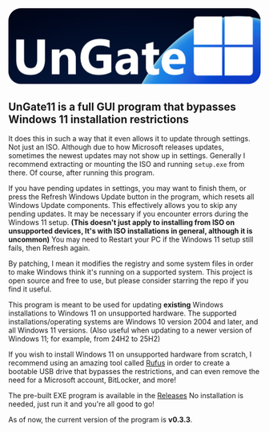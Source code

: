 <img src="Banner.png">  

## UnGate11 is a full GUI program that bypasses Windows 11 installation restrictions

It does this in such a way that it even allows it to update through settings.
Not just an ISO. Although due to how Microsoft releases updates, sometimes the newest updates may not show up in settings.
Generally I recommend extracting or mounting the ISO and running `setup.exe` from there.
Of course, after running this program.

If you have pending updates in settings, you may want to finish them, or press the Refresh Windows Update button in the program, which resets all Windows Update components.
This effectively allows you to skip any pending updates.
It may be necessary if you encounter errors during the Windows 11 setup.
**(This doesn't just apply to installing from ISO on unsupported devices, It's with ISO installations in general, although it is uncommon)**
You may need to Restart your PC if the Windows 11 setup still fails, then Refresh again.

By patching, I mean it modifies the registry and some system files
in order to make Windows think it's running on a supported system.
This project is open source and free to use, but please consider starring the repo if you find it useful.

This program is meant to be used for updating **existing** Windows installations to Windows 11 on unsupported hardware.
The supported installations/operating systems are Windows 10 version 2004 and later, and all Windows 11 versions.
(Also useful when updating to a newer version of Windows 11; for example, from 24H2 to 25H2)

If you wish to install Windows 11 on unsupported hardware from scratch, I recommend using an amazing tool called [Rufus](https://rufus.ie/)
in order to create a bootable USB drive that bypasses the restrictions, and can even remove the need for a Microsoft account, BitLocker, and more!

The pre-built EXE program is available in the [Releases](https://github.com/DynamiByte/UnGate11/releases)
No installation is needed, just run it and you're all good to go!

As of now, the current version of the program is **v0.3.3**.
